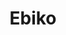 ---
layout: place
title: "Ebiko"
permalink: /california/oakland/ebiko.html
stateAbbr: CA
stateName: California
cityName: Oakland
seo:
  name: "Ebiko"
  type: Restaurant
  links: http://ebikosushi.com/
description: "Looking for sushi in Oakland, California? Check out Ebiko for a delightful Japanese dining experience. Enjoy a variety of sushi and other dishes in a welcomi..."
place_id: ChIJgRDCFnB9hYARm0CqfprunqQ
photos:
  - name: >-
      places/ChIJgRDCFnB9hYARm0CqfprunqQ/photos/AeeoHcKebWY7Abqs2mEmm6hU8J7Cyeps89Nwwqhf9cGgqmJ3Z1zCZ45BSi6C5OfRe4ihnJRA7Vpk5PhktGdA6pBonusBe5bnEjPG2GO_AqEMfXkooqnyLRuvIdFwUys-Q2KJ_U-wm8SImCxdus2uqrPWIOKvp8X896_P7JfWwVwnO5PDsgE-WUbKdGMZpRTlf0s-X8DHJRmc8FmuCUKeNhJLaHtt6ZeaMWmbRqJfmzOYkl6Y0S33xex7UN2OB2nxyXYdnN2JXFPnk9Q8wMWNIw0koAgorGxphgJpNxOn2IP-JUobYQ
    widthPx: 1972
    heightPx: 2376
    authorAttributions:
      - displayName: Ebiko
        uri: https://maps.google.com/maps/contrib/111154307912357761485
        photoUri: >-
          https://lh3.googleusercontent.com/a/ACg8ocKnHtpeudcSpbNvgt-U0rMNEuNT7541v6JupDUiIjSusjXs5Q=s100-p-k-no-mo
    flagContentUri: >-
      https://www.google.com/local/imagery/report/?cb_client=maps_api_places.places_api&image_key=!1e10!2sAF1QipO9ZmP-rpjfUJZJ4jy6M-glp6K9VAys5zpQ1dAT&hl=en-US
    googleMapsUri: >-
      https://www.google.com/maps/place//data=!3m4!1e2!3m2!1sAF1QipO9ZmP-rpjfUJZJ4jy6M-glp6K9VAys5zpQ1dAT!2e10!4m2!3m1!1s0x80857d7016c21081:0xa49eee9a7eaa409b
  - name: >-
      places/ChIJgRDCFnB9hYARm0CqfprunqQ/photos/AeeoHcKJhqalu35P71RDq40FS4_kEVkKeNgt0KIXJVSu6e147xgE3tc-Is90TVOfVp8MF90hoc_LCLSWmM7Yi5kdgs-mXZuswbjxHgY6aHtnMPDM3fYKA8LQ0BBNJx_o8ScDeoR5S7d74JjBAfZQ2XKDsrSfUd8d1Llb5MUR-9eh7kDFw416rWC4zMe2Wg75NvIhccaaPf3_uvUSrPPutY0infJ3B2nwDgpZofzD0FdEscMWGecW69wXGtOgtGV_4raVdqaed_pU5ikGjWY0PpMKT8vnaXH1FU-2jkmhnsJdrCSRkA
    widthPx: 1575
    heightPx: 1495
    authorAttributions:
      - displayName: Ebiko
        uri: https://maps.google.com/maps/contrib/111154307912357761485
        photoUri: >-
          https://lh3.googleusercontent.com/a/ACg8ocKnHtpeudcSpbNvgt-U0rMNEuNT7541v6JupDUiIjSusjXs5Q=s100-p-k-no-mo
    flagContentUri: >-
      https://www.google.com/local/imagery/report/?cb_client=maps_api_places.places_api&image_key=!1e10!2sAF1QipOrYgPZxAi9DeEft80XxOLD0lisr3emVSo8agzu&hl=en-US
    googleMapsUri: >-
      https://www.google.com/maps/place//data=!3m4!1e2!3m2!1sAF1QipOrYgPZxAi9DeEft80XxOLD0lisr3emVSo8agzu!2e10!4m2!3m1!1s0x80857d7016c21081:0xa49eee9a7eaa409b
  - name: >-
      places/ChIJgRDCFnB9hYARm0CqfprunqQ/photos/AeeoHcI33nkilrQcXpkCcqGyK8UWXIw275mgr1UFWxpYdg4pEAWnTCUk2ehsFCHmykDKnQwqFmHx7wvQkV0sIuJDWIx30-USUoBZw1gUlVyMlLaEZj5-uyPcBVHy9C46qRLSzXqUB1IAu__0VHebb6Ir4x6_LQgtBJs8wy2r2I0VH06y2BbwVgrR9TEb6t02NSsoS_dTqUmfii3WzueLEtGgJ945ocgOofB6TTCQWFyviB1s46t6UzFX5wKFhmpIbwWCeG59Dcelh0t49bzs9iRnSoac48Bf1tGGFO_b6hwUQz14LfW3H1Iox4wlVcR2krPC4y9NfSoqnuzE40EkGlQVajnSdC7JAxgjS5EEFo0v95aLtoqoQu9cMcX5frKT1N5UTCgPXO3UHGsFmxLkziHIZcuS0RZ-D_uRZ5O28erPz9QCdtca
    widthPx: 4800
    heightPx: 3600
    authorAttributions:
      - displayName: Juniper Moon
        uri: https://maps.google.com/maps/contrib/109804280665665977827
        photoUri: >-
          https://lh3.googleusercontent.com/a-/ALV-UjXz3JsNd29rcf3J7nd4HkV3JMhjP6H9Qkw4ifRV9QVF1gguh2p9=s100-p-k-no-mo
    flagContentUri: >-
      https://www.google.com/local/imagery/report/?cb_client=maps_api_places.places_api&image_key=!1e10!2sCIHM0ogKEICAgIDb2NjEsQE&hl=en-US
    googleMapsUri: >-
      https://www.google.com/maps/place//data=!3m4!1e2!3m2!1sCIHM0ogKEICAgIDb2NjEsQE!2e10!4m2!3m1!1s0x80857d7016c21081:0xa49eee9a7eaa409b
  - name: >-
      places/ChIJgRDCFnB9hYARm0CqfprunqQ/photos/AeeoHcIClgK61REv1UKu1O68usx2k09I5X8XQCsPPuWp0X6yZZFqxKNI7wqsOfw3Fp97FsTr3hxLzJVYETSLvVjbalQMWUGPH6J5EotKrnL1l_DKR1oHUask4c3lPqykVuhuqzrTL3Re_agv4RRmhZCF_BTsp19X_83ZPtDIXpPJrrO107xNsaNXnsOyLRPfKlVvTAYIo10gCumwIojXmJMtbLzDLKByKG-GUNK5-RozzVL0vNkskCqcXBl3izseg8vjgvLNsY3C3M0Ew4P205ho3eJLp3FTsjaQgypiAKuZ2AK2ZXHwilHj5ihBL1sI3s9w_efs5pBjioiaEjXiZJRKGMOstmFVXGOGVUQnkeqPhSbiTGcPzmcaPW4mUF26eC9g3S6aC_CDXUqo_DlFwKmMcCIJgv5OYqHgMq3S4mKJOJdPuEs
    widthPx: 4800
    heightPx: 3600
    authorAttributions:
      - displayName: Ann Koppuzha
        uri: https://maps.google.com/maps/contrib/102210318785711285666
        photoUri: >-
          https://lh3.googleusercontent.com/a-/ALV-UjVO3YeHTqH12tgfcRhuIGbrltYYaurXBzuiCAIlMS74TM7UdKLIDw=s100-p-k-no-mo
    flagContentUri: >-
      https://www.google.com/local/imagery/report/?cb_client=maps_api_places.places_api&image_key=!1e10!2sCIHM0ogKEICAgMCA4f_smQE&hl=en-US
    googleMapsUri: >-
      https://www.google.com/maps/place//data=!3m4!1e2!3m2!1sCIHM0ogKEICAgMCA4f_smQE!2e10!4m2!3m1!1s0x80857d7016c21081:0xa49eee9a7eaa409b
  - name: >-
      places/ChIJgRDCFnB9hYARm0CqfprunqQ/photos/AeeoHcLoy7TmZa9ug8ESR7F0_Ccub0P5OBehpyfzVpVdLI4urjl890tkWG0LOuJvSIJhKHwGUcqxzRQ7bvDA_WJVS5QSIYyGAeUmWZEV8mDwT-LsOCSAcK5BX8MotODUtsJ5v4dRzLYcQiTit6_SHTbkmf5DuIV0HL-_sUYRrEUomJJP4Z3mN4NqpgwOyK2GX2q6os_R49ybqy8usIsrF6RgJFEZVMy_9GJaFPJQNGdlgeP8zka9uj8AGeLvLZCTpdCilPYBlzUShCWVOmaOYoh8Vofu8FJJ9OabVxrqLvfFIbrjl9_2nHWgiVp8nwoHRuR6i4RigJ5xPmkO2StVHUma4GVMiDqoYOyerqkFQmc5pKIvfcp8naGErt-Td9DpaiP3beWGOCW6eStFgeIIUFzSOgQrlxIuS5cG2yLjNYwRVZVXuT9J
    widthPx: 2268
    heightPx: 4032
    authorAttributions:
      - displayName: Christine Uyemura
        uri: https://maps.google.com/maps/contrib/112818123607003087369
        photoUri: >-
          https://lh3.googleusercontent.com/a-/ALV-UjU6ORuBrwpAUttldquTynxblbK4IRDsHkrFaFHTm3QuXxalH527EQ=s100-p-k-no-mo
    flagContentUri: >-
      https://www.google.com/local/imagery/report/?cb_client=maps_api_places.places_api&image_key=!1e10!2sCIHM0ogKEICAgMDIjqCRkwE&hl=en-US
    googleMapsUri: >-
      https://www.google.com/maps/place//data=!3m4!1e2!3m2!1sCIHM0ogKEICAgMDIjqCRkwE!2e10!4m2!3m1!1s0x80857d7016c21081:0xa49eee9a7eaa409b
  - name: >-
      places/ChIJgRDCFnB9hYARm0CqfprunqQ/photos/AeeoHcLQwEOWifwU2U5bbOaCLq2ap-9ezWC6ey74VgzUyCIucLkp2hYJlM9oRp6Gc_BJxJUZcss6iEoyi7DQONUIWgkg3EhrVl9UogAbSVMJNiK2LTrbJp-CATeEdSNaR5-9gT6zEPSUEZJyqaupMKjs7ctwo8k2j-wedXV6ESRUTXLOsZKkCPc5PzP7P2vYMzqpinp4POb5GP86IFALCedcprzP-_89e1RhKpfaDXQ98umRty0ilKBIODxPMgaZuYdtZE4pu30fIKVRpGoc9dPTvD7fh_BsYeCW56k21dE_M3JN_VKPlJfg8452Ft8dYViKMz-_WQ3i57Uxv0JIbpmxcPma382aG9MHkBkxVbd8fLTjT_r54pw08orYwBDmJ3qEM12dBwaKZb1glETmsdyYgzbJjhjDGtse660ZHtvqcwU
    widthPx: 3024
    heightPx: 4032
    authorAttributions:
      - displayName: Jean L
        uri: https://maps.google.com/maps/contrib/102256588997957643557
        photoUri: >-
          https://lh3.googleusercontent.com/a-/ALV-UjUIIrx8ql5rNXjH3UmZqCSLLngrPNPQouyLQGzaRKEduv8zHum3vg=s100-p-k-no-mo
    flagContentUri: >-
      https://www.google.com/local/imagery/report/?cb_client=maps_api_places.places_api&image_key=!1e10!2sCIHM0ogKEICAgICbzIyfag&hl=en-US
    googleMapsUri: >-
      https://www.google.com/maps/place//data=!3m4!1e2!3m2!1sCIHM0ogKEICAgICbzIyfag!2e10!4m2!3m1!1s0x80857d7016c21081:0xa49eee9a7eaa409b
  - name: >-
      places/ChIJgRDCFnB9hYARm0CqfprunqQ/photos/AeeoHcJam6ld87w78RYOCjl2in350WGN2tCJeJcwA4DwE0YOab_eTUE3SJnaJqiNhAxp9r1QJDhUT1iZoznkswKc3EvoaN13Zmz7X6LhnMGXI8w2bDFXBkBpYxaYMOR6dbpO6ZNRE5-VwjQbUB6GRco0UuLRySvodGsDUj-CzmuUMVBrbwBRBbFLjvpyuGNjyLotFzonOStnrE0Yjoykcc5N5st3aa90MpsPFr1IaJU67iOR1qsSrY39Z4xOajgZawviRua3EgeIGyTt9VWezd09prBTw_tgSH7XpSE_U48I8tJ9thWPkYWmZrGUOquvzr5LxdCWdFx5yYC3d_20jnoemye1y6FwYPj16iGysTegfnZqzjoYKv60y0RzJZfPK-ZcahF8GG5Bmeb0fn8UQCJq2y3ih2T5b6c8_zZvUo4VyjNIemss
    widthPx: 4080
    heightPx: 3072
    authorAttributions:
      - displayName: N'Dozie Matingou
        uri: https://maps.google.com/maps/contrib/100874090599933689845
        photoUri: >-
          https://lh3.googleusercontent.com/a-/ALV-UjVDR0PRAAmCrnctquqROmcYid5_RGySaA7PPeQ5zggixDs11jN3Qw=s100-p-k-no-mo
    flagContentUri: >-
      https://www.google.com/local/imagery/report/?cb_client=maps_api_places.places_api&image_key=!1e10!2sCIHM0ogKEICAgIC99PT5ygE&hl=en-US
    googleMapsUri: >-
      https://www.google.com/maps/place//data=!3m4!1e2!3m2!1sCIHM0ogKEICAgIC99PT5ygE!2e10!4m2!3m1!1s0x80857d7016c21081:0xa49eee9a7eaa409b
  - name: >-
      places/ChIJgRDCFnB9hYARm0CqfprunqQ/photos/AeeoHcIhCoeQq9JKxzf-8GQKL_tZ9w8GcYgvw4iNRokpnnATlxUZqjEskQlDEIHk8Aa-KtOujCvmySNad3Mh5MLDbhCejdem8REi9pYxp7n48bIZoWLB9SxrEdpMKNwb1_35I1K0whbb7C6J4TDZti2FvVoWEd2mJfLNmRPAq5cxX2UyKbA7iQ5uUxWSL8oZuVgtVxOkUCBnYX1eI5XkXE-Af5Xm-FRkiRl-xRpSGIxOPiWAWVH0w5UCgdnhzqCWq_evSldIJs-i-qsD8PSN71DX47z4ahzA7i4J3N7Jns6HzxSviFeNmzeqbZd30PzOB7DRIWomwH5pVv-I4l2gHkwqzbjPHGuAQWBOtrBypjQ5s_le7vMjj4YkeVe6cT3zCOWg8azVb6XlRxYSL1gp3KDh2T6GsYZlQUJpmyXAfekUgjeP8WvtNKM-PgFron4_IeYn
    widthPx: 3072
    heightPx: 4080
    authorAttributions:
      - displayName: Andrew “jc” Chang
        uri: https://maps.google.com/maps/contrib/111574532729357790876
        photoUri: >-
          https://lh3.googleusercontent.com/a-/ALV-UjX5MKPNju2GorK0qGVL5mOnJDZfqN4fH-0kDl3e8KcBPB0hUvUH=s100-p-k-no-mo
    flagContentUri: >-
      https://www.google.com/local/imagery/report/?cb_client=maps_api_places.places_api&image_key=!1e10!2sCIABIhAA3gzHmSi9imekbrkACYTM&hl=en-US
    googleMapsUri: >-
      https://www.google.com/maps/place//data=!3m4!1e2!3m2!1sCIABIhAA3gzHmSi9imekbrkACYTM!2e10!4m2!3m1!1s0x80857d7016c21081:0xa49eee9a7eaa409b
  - name: >-
      places/ChIJgRDCFnB9hYARm0CqfprunqQ/photos/AeeoHcIdlgregF4h9RjPYLmXLInOc7vEC1k29Qfha4w59_dtwCFj2M1qmn3_Lw9ygvyjqk7LeFfttQo9mkAFnTIaqx1DO-MSOjXSv5sRgdby-wTznsWd-3012A_yuQ-S57hmsxvYye6pnfO5yHV6HB1i3zm--MRgGbI-PivARHRnxoKamftmbhAkkNOSJWQv2DdIplgXSh_6gF4JmDf9T5C3pcK4iWOWR608O2_B5zNFmpVSk8SJ13fhK8Fm0OGz1FBbXp570cytLl-t5c9Yc-chvSVOL-JydtCyHRk4i16CyD4yUaxVJ9PgBoEpmhPkd8-ENjiQM2cbJUeGGEZ3QLqH4fDmNYqZZbjhxwOFCk2tZRBd5BMls0wG0KNoAB6bS8WQcYBG61bHPVQbBTeQ3sZBMsNBG6SobfH39zPCw36cUB0G9jbn
    widthPx: 3024
    heightPx: 4032
    authorAttributions:
      - displayName: Kathleen S
        uri: https://maps.google.com/maps/contrib/109383364523945736298
        photoUri: >-
          https://lh3.googleusercontent.com/a-/ALV-UjWjNdoIOgquQVk5E1NxkkRINRUMGjidCe_dhOL9IzAMAKCbH_fG=s100-p-k-no-mo
    flagContentUri: >-
      https://www.google.com/local/imagery/report/?cb_client=maps_api_places.places_api&image_key=!1e10!2sCIHM0ogKEICAgIDdkLHT5wE&hl=en-US
    googleMapsUri: >-
      https://www.google.com/maps/place//data=!3m4!1e2!3m2!1sCIHM0ogKEICAgIDdkLHT5wE!2e10!4m2!3m1!1s0x80857d7016c21081:0xa49eee9a7eaa409b
  - name: >-
      places/ChIJgRDCFnB9hYARm0CqfprunqQ/photos/AeeoHcLEtYqK-BZtGIYqi_ntWmTa47OKbgMM46VUqEzXFefz9xJwRuFPmZwuz4T7-gt0pQf3cUn4w_1D1wrW0b4So5ZtFd0LKlw3Pcnxzo1Pbue73CoFawNIX5aeBWNq5g5omgogz3Xn4qqNkgwkU_cHmcoCcz9WPAHLHhKuiMiA-nu6eIAsyMerVHFQKNvrpdXJdPeN4jeiyph7o2oTevLaCfKdLlv29df7FeOjusZoeTHthOdg19ANnFyUZmln13TrPZPnkYCPoVHpgKTre8JuLJxZz5yF-BURrcBF7vLMWuwWLDtOqgry6Zsr2zPyfCVj6JZQMamkSUqZTwQg-nZTOr3pmN2vPhsyCrw7bo79WOIiVoxoM5VUBIQftG3ORoShC1qHdbLQm2Vyz6Go8azRAB_0pDoPWHL1XUlQogo4aUttCR5w
    widthPx: 3024
    heightPx: 4032
    authorAttributions:
      - displayName: Helene
        uri: https://maps.google.com/maps/contrib/106583518024087535693
        photoUri: >-
          https://lh3.googleusercontent.com/a-/ALV-UjXbSNUXzyTkcHS-rwbVTmFTuKQ_yoTStnlBJL202Y5WipmVAI9dDw=s100-p-k-no-mo
    flagContentUri: >-
      https://www.google.com/local/imagery/report/?cb_client=maps_api_places.places_api&image_key=!1e10!2sCIHM0ogKEICAgMDQjd6n7wE&hl=en-US
    googleMapsUri: >-
      https://www.google.com/maps/place//data=!3m4!1e2!3m2!1sCIHM0ogKEICAgMDQjd6n7wE!2e10!4m2!3m1!1s0x80857d7016c21081:0xa49eee9a7eaa409b
address: 4150 Piedmont Ave, Oakland, CA 94611, USA
street: 4150 Piedmont Ave
city: Oakland
state: CA
zip: '94611'
country: USA
neighborhood: Piedmont Avenue
latitude: '37.826692'
longitude: '-122.251833'
accessibility_options:
  wheelchairAccessibleEntrance: true
business_status: OPERATIONAL
name: Ebiko
google_maps_links:
  directionsUri: >-
    https://www.google.com/maps/dir//''/data=!4m7!4m6!1m1!4e2!1m2!1m1!1s0x80857d7016c21081:0xa49eee9a7eaa409b!3e0
  placeUri: https://maps.google.com/?cid=11862180815857926299
  writeAReviewUri: >-
    https://www.google.com/maps/place//data=!4m3!3m2!1s0x80857d7016c21081:0xa49eee9a7eaa409b!12e1
  reviewsUri: >-
    https://www.google.com/maps/place//data=!4m4!3m3!1s0x80857d7016c21081:0xa49eee9a7eaa409b!9m1!1b1
  photosUri: >-
    https://www.google.com/maps/place//data=!4m3!3m2!1s0x80857d7016c21081:0xa49eee9a7eaa409b!10e5
primary_type: Sushi Restaurant
opening_hours:
  regular: null
  current: null
secondary_opening_hours:
  regular:
    weekdayDescriptions: null
    type: null
  current:
    weekdayDescriptions: null
    type: null
phone: (510) 903-6506
price_level: null
price_range: $10 &ndash; $20
rating: '4.9'
rating_count: 143
website: http://ebikosushi.com/
reviews: null
parking_options: null
payment_options: null
allow_dogs: null
curbside_pickup: null
delivery: null
dine_in: null
good_for_children: null
good_for_groups: null
good_for_sports: null
live_music: null
menu_for_children: null
outdoor_seating: null
reservable: null
restroom: null
serves_beer: null
serves_breakfast: null
serves_brunch: null
serves_cocktails: null
serves_coffee: null
serves_dinner: null
serves_dessert: null
serves_lunch: null
serves_vegetarian_food: null
serves_wine: null
takeout: null
summary: null

---